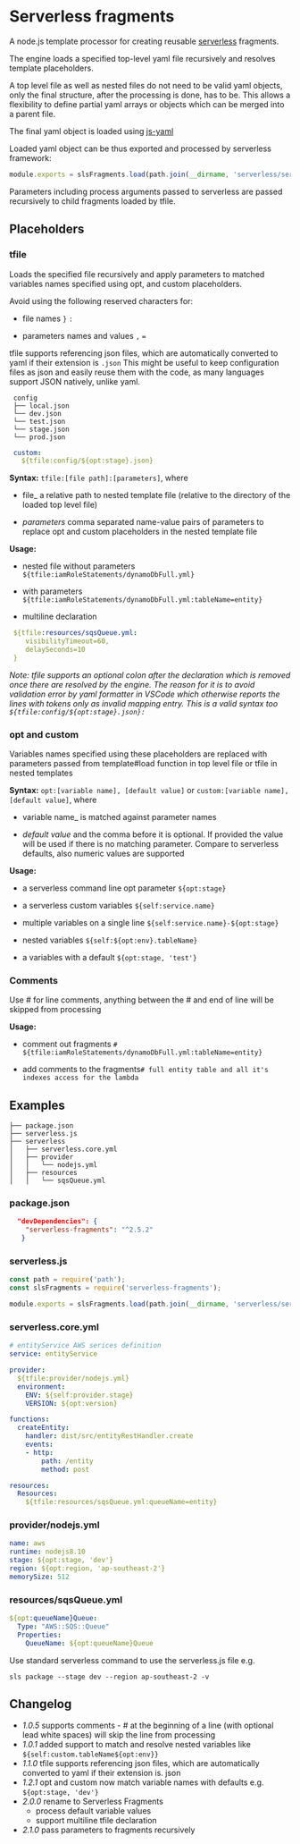 # Serverless fragments

A node.js template processor for creating reusable [serverless](https://serverless.com/) fragments.

The engine loads a specified top-level yaml file recursively and resolves template placeholders.

A top level file as well as nested files do not need to be valid yaml objects,
only the final structure, after the processing is done, has to be. This allows a flexibility to define partial
yaml arrays or objects which can be merged into a parent file.

The final yaml object is loaded using [js-yaml](https://www.npmjs.com/package/js-yaml)

Loaded yaml object can be thus exported and processed by serverless framework:

```js
module.exports = slsFragments.load(path.join(__dirname, 'serverless/serverless.core.yml', new Map[['version':'1.0.1']]));
 ```

Parameters including process arguments passed to serverless are passed recursively to child fragments loaded by tfile.

## Placeholders

### tfile

Loads the specified file recursively and apply parameters to matched variables names specified using opt, and custom
placeholders.

Avoid using the following reserved characters for:

* file names ``}`` ``:``  

* parameters names and values ``,`` ``=``  

tfile supports referencing json files, which are automatically converted to yaml if their extension is ``.json``
This might be useful to keep configuration files as json and easily reuse them with the code,
as many languages support JSON natively, unlike yaml.

```
 config
 ├── local.json
 └── dev.json
 └── test.json
 └── stage.json
 └── prod.json
 ```

```yaml
 custom:
   ${tfile:config/${opt:stage}.json}
```

**Syntax:** ``tfile:[file path]:[parameters]``, where

* file_ a relative path to nested template file (relative to the directory of the loaded top level file)

* _parameters_ comma separated name-value pairs of parameters to replace opt and custom placeholders in the nested
template file

**Usage:**

* nested file without parameters ``${tfile:iamRoleStatements/dynamoDbFull.yml}``

* with parameters ``${tfile:iamRoleStatements/dynamoDbFull.yml:tableName=entity}``

* multiline declaration

```yaml
 ${tfile:resources/sqsQueue.yml:
    visibilityTimeout=60,
    delaySeconds=10
 }
```
 
*Note: tfile supports an optional colon after the declaration which is removed once there are resolved by the engine. The reason for it is to avoid validation error by yaml formatter in VSCode which otherwise reports the lines with tokens only as invalid mapping entry. This is a valid syntax too ``${tfile:config/${opt:stage}.json}:``*
 
### opt and custom

Variables names specified using these placeholders are replaced with parameters passed from template#load function in top level file
or tfile in nested templates  

**Syntax:** ```opt:[variable name], [default value]``` or ```custom:[variable name], [default value]```, where

* variable name_ is matched against parameter names

* _default value_ and the comma before it is optional. If provided the value will be used if there is no matching 
parameter. Compare to serverless defaults, also numeric values are supported

**Usage:**

* a serverless command line opt parameter ``${opt:stage}``

* a serverless custom variables ``${self:service.name}``

* multiple variables on a single line ``${self:service.name}-${opt:stage}``

* nested variables ``${self:${opt:env}.tableName}``

* a variables with a default ``${opt:stage, 'test'}``


### Comments

Use # for line comments, anything between the # and end of line will be skipped from processing

**Usage:**

* comment out fragments ``# ${tfile:iamRoleStatements/dynamoDbFull.yml:tableName=entity}``

* add comments to the fragments``# full entity table and all it's indexes access for the lambda``

## Examples

```
├── package.json
├── serverless.js
├── serverless
│   ├── serverless.core.yml
│   ├── provider
│   │   └── nodejs.yml
│   ├── resources
│   │   └── sqsQueue.yml
```

### package.json

```json
  "devDependencies": {
    "serverless-fragments": "^2.5.2"
   }
```

### serverless.js

```js
const path = require('path');
const slsFragments = require('serverless-fragments');

module.exports = slsFragments.load(path.join(__dirname, 'serverless/serverless.core.yml', new Map([['version', '1.0.0']])));
```

### serverless.core.yml

```yaml
# entityService AWS serices definition 
service: entityService

provider:
  ${tfile:provider/nodejs.yml}
  environment:
    ENV: ${self:provider.stage}
    VERSION: ${opt:version}

functions:
  createEntity:
    handler: dist/src/entityRestHandler.create
    events:
    - http:
        path: /entity
        method: post

resources:
  Resources:
    ${tfile:resources/sqsQueue.yml:queueName=entity}
```

### provider/nodejs.yml

```yaml
name: aws
runtime: nodejs8.10
stage: ${opt:stage, 'dev'}
region: ${opt:region, 'ap-southeast-2'}
memorySize: 512
```

### resources/sqsQueue.yml

```yaml
${opt:queueName}Queue:
  Type: "AWS::SQS::Queue"
  Properties:
    QueueName: ${opt:queueName}Queue
```

Use standard serverless command to use the serverless.js file e.g. 

```sls package --stage dev --region ap-southeast-2 -v```

## Changelog

* _1.0.5_ supports comments - # at the beginning of a line (with optional lead white spaces) will skip the line
from processing
* _1.0.1_ added support to match and resolve nested variables like
``${self:custom.tableName${opt:env}}``
* _1.1.0_ tfile supports referencing json files, which are automatically converted to yaml if their extension is. json
* _1.2.1_ opt and custom now match variable names with defaults e.g. ``${opt:stage, 'dev'}``
* _2.0.0_ rename to Serverless Fragments
  * process default variable values
  * support multiline tfile declaration
* _2.1.0_ pass parameters to fragments recursively